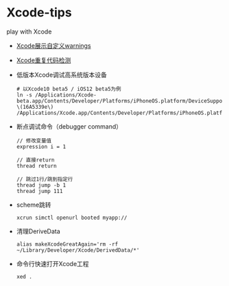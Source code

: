 # Xcode-tips
play with Xcode

- [Xcode展示自定义warnings](https://jerrychu.github.io/2018/08/05/Xcode-warnings/)
- [Xcode重复代码检测](https://jerrychu.github.io/2018/08/05/Xcode-cpd/)
- 低版本Xcode调试高系统版本设备
  ```
  # 以Xcode10 beta5 / iOS12 beta5为例
  ln -s /Applications/Xcode-beta.app/Contents/Developer/Platforms/iPhoneOS.platform/DeviceSupport/12.0\ \(16A5339e\)      /Applications/Xcode.app/Contents/Developer/Platforms/iPhoneOS.platform/DeviceSupport
  ```
- 断点调试命令（debugger command）
  ```
  // 修改变量值
  expression i = 1
  
  // 直接return
  thread return
  
  // 跳过1行/跳到指定行
  thread jump -b 1 
  thread jump 111
  ```

- scheme跳转
  ```
  xcrun simctl openurl booted myapp://
  ```
  
- 清理DeriveData
  ```
  alias makeXcodeGreatAgain='rm -rf ~/Library/Developer/Xcode/DerivedData/*'
  ```

- 命令行快速打开Xcode工程
  ```
  xed .
  ```
